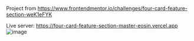Project from https://www.frontendmentor.io/challenges/four-card-feature-section-weK1eFYK

Live server: https://four-card-feature-section-master-eosin.vercel.app
![image](https://user-images.githubusercontent.com/77296221/167403409-93342ef0-38b5-44c6-9e50-8eaed7795d13.png)
